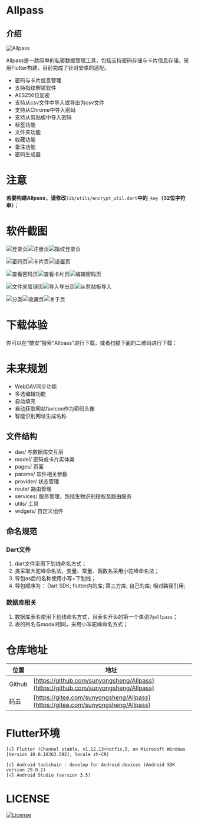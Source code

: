 # Allpass

## 介绍
![Allpass](http://aengus.top/assets/common/allpass-icon.png)

Allpass是一款简单的私密数据管理工具，包括支持密码存储与卡片信息存储。采用Flutter构建，目前完成了针对安卓的适配。

- 密码与卡片信息管理
- 支持指纹解锁软件
- AES256位加密
- 支持从csv文件中导入或导出为csv文件
- 支持从Chrome中导入密码
- 支持从剪贴板中导入密码
- 标签功能
- 文件夹功能
- 收藏功能
- 备注功能
- 密码生成器

# 注意

**若要构建Allpass，请修改**`lib/utils/encrypt_util.dart`**中的**`_key`**（32位字符串）**；

# 软件截图

![登录页](http://aengus.top/assets/screenshots/allpass/login.jpg)![注册页](http://aengus.top/assets/screenshots/allpass/register.jpg)![指纹登录页](http://aengus.top/assets/screenshots/allpass/auth_login.jpg)

![密码页](http://aengus.top/assets/screenshots/allpass/password.jpg)![卡片页](http://aengus.top/assets/screenshots/allpass/card.jpg)![设置页](http://aengus.top/assets/screenshots/allpass/setting.jpg)

![查看密码页](http://aengus.top/assets/screenshots/allpass/view_password.jpg)![查看卡片页](http://aengus.top/assets/screenshots/allpass/view_card.jpg)![编辑密码页](http://aengus.top/assets/screenshots/allpass/edit_password.jpg)

![文件夹管理页](http://aengus.top/assets/screenshots/allpass/manager.jpg)![导入导出页](http://aengus.top/assets/screenshots/allpass/import_export.jpg)![从剪贴板导入](http://aengus.top/assets/screenshots/allpass/import_from_clip.jpg)

![分类](http://aengus.top/assets/screenshots/allpass/classification.jpg)![收藏页](http://aengus.top/assets/screenshots/allpass/fav.jpg)![关于页](http://aengus.top/assets/screenshots/allpass/about.jpg)

# 下载体验

你可以在“酷安”搜索“Allpass”进行下载，或者扫描下面的二维码进行下载：



# 未来规划

- WebDAV同步功能
- 多选编辑功能
- 自动填充
- 自动获取网站favicon作为密码头像
- 智能识别网址生成名称

## 文件结构

- dao/ 与数据库交互层
- model/ 密码或卡片实体类
- pages/ 页面
- params/ 软件相关参数
- provider/ 状态管理
- route/ 路由管理
- services/ 服务管理，包括生物识别授权及路由服务
- utils/ 工具
- widgets/ 自定义组件

## 命名规范

### Dart文件
1. dart文件采用下划线命名方式；
2. 类采取大驼峰命名法，变量、常量、函数名采用小驼峰命名法；
3. 导包as后的名称使用小写+下划线；
4. 导包顺序为：
    Dart SDK; flutter内的库; 第三方库; 自己的库; 相对路径引用;

### 数据库相关
1. 数据库表名使用下划线命名方式，且表名开头的第一个单词为`allpass`；
2. 表的列名与model相同，采用小写驼峰命名方式；

# 仓库地址
| 位置 | 地址                                   |
| ---- | -------------------------------------- |
| Github | [https://github.com/sunyongsheng/Allpass](https://github.com/sunyongsheng/Allpass) |
| 码云 | [https://gitee.com/sunyongsheng/Allpass](https://gitee.com/sunyongsheng/Allpass) |

# Flutter环境
```
[√] Flutter (Channel stable, v1.12.13+hotfix.5, on Microsoft Windows [Version 10.0.18363.592], locale zh-CN)

[√] Android toolchain - develop for Android devices (Android SDK version 29.0.2)
[√] Android Studio (version 3.5)
```

# LICENSE
[![License](https://img.shields.io/badge/license-Apache%202-green.svg)](https://www.apache.org/licenses/LICENSE-2.0)